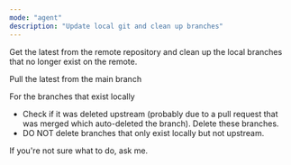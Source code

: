 ```yaml
---
mode: "agent"
description: "Update local git and clean up branches"
---
```


Get the latest from the remote repository and clean up the local branches that no longer exist on the remote.

Pull the latest from the main branch

For the branches that exist locally

- Check if it was deleted upstream (probably due to a pull request that was merged which auto-deleted the branch). Delete these branches.
- DO NOT delete branches that only exist locally but not upstream.

If you're not sure what to do, ask me.
